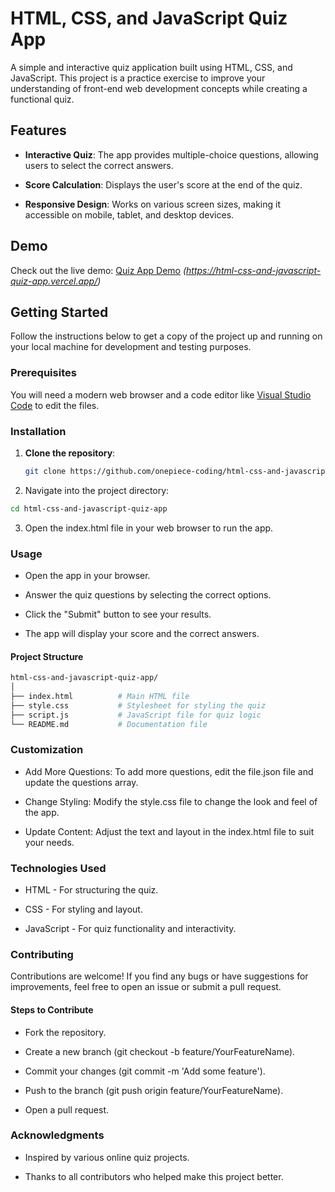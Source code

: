 # HTML, CSS, and JavaScript Quiz App

A simple and interactive quiz application built using HTML, CSS, and JavaScript. This project is a practice exercise to improve your understanding of front-end web development concepts while creating a functional quiz.

## Features

- **Interactive Quiz**: The app provides multiple-choice questions, allowing users to select the correct answers.
  
- **Score Calculation**: Displays the user's score at the end of the quiz.
  
- **Responsive Design**: Works on various screen sizes, making it accessible on mobile, tablet, and desktop devices.

## Demo

Check out the live demo: [Quiz App Demo](#) *(https://html-css-and-javascript-quiz-app.vercel.app/)*

## Getting Started

Follow the instructions below to get a copy of the project up and running on your local machine for development and testing purposes.

### Prerequisites

You will need a modern web browser and a code editor like [Visual Studio Code](https://code.visualstudio.com/) to edit the files.

### Installation

1. **Clone the repository**:
   
   ```bash
   git clone https://github.com/onepiece-coding/html-css-and-javascript-quiz-app.git

3. Navigate into the project directory:

  ```bash
  cd html-css-and-javascript-quiz-app
  ```

3. Open the index.html file in your web browser to run the app.

### Usage

- Open the app in your browser.
  
- Answer the quiz questions by selecting the correct options.
  
- Click the "Submit" button to see your results.
  
- The app will display your score and the correct answers.

#### Project Structure
  
  ```bash
  html-css-and-javascript-quiz-app/
  │
  ├── index.html          # Main HTML file
  ├── style.css           # Stylesheet for styling the quiz
  ├── script.js           # JavaScript file for quiz logic
  └── README.md           # Documentation file
  ```

### Customization

- Add More Questions: To add more questions, edit the file.json file and update the questions array.

- Change Styling: Modify the style.css file to change the look and feel of the app.

- Update Content: Adjust the text and layout in the index.html file to suit your needs.

### Technologies Used

- HTML - For structuring the quiz.
  
- CSS - For styling and layout.
  
- JavaScript - For quiz functionality and interactivity.

### Contributing

Contributions are welcome! If you find any bugs or have suggestions for improvements, feel free to open an issue or submit a pull request.

#### Steps to Contribute

- Fork the repository.

- Create a new branch (git checkout -b feature/YourFeatureName).

- Commit your changes (git commit -m 'Add some feature').

- Push to the branch (git push origin feature/YourFeatureName).

- Open a pull request.

### Acknowledgments

- Inspired by various online quiz projects.
  
- Thanks to all contributors who helped make this project better.
